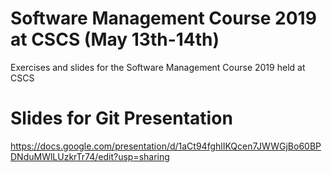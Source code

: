 # Software Management Course 2019 at CSCS (May 13th-14th)

Exercises and slides for the Software Management Course 2019 held at CSCS

# Slides for Git Presentation

https://docs.google.com/presentation/d/1aCt94fghlIKQcen7JWWGjBo60BPDNduMWlLUzkrTr74/edit?usp=sharing

